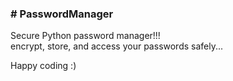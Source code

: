 <h3># PasswordManager</h3>
<p>
   Secure Python password manager!!! <br> encrypt, store, and access your passwords safely...
</p>
Happy coding :)
